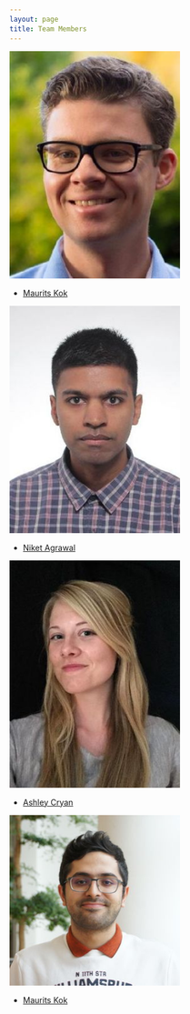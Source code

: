 ```yaml
---
layout: page
title: Team Members
---
```


<div class="row">
	<section class="special box">
		<img src="../images/Maurits.jpg" width="300">
		<ul class="actions">
			<li><a href="https://tudelft.nl/staff/m.w.a.kok" class="button alt">Maurits Kok</a></li>
		</ul>
	</section>
	<section class="special box">
		<img src="../images/Niket.jpg" width="300">
		<ul class="actions">
			<li><a href="https://tudelft.nl/staff/n.agrawal" class="button alt">Niket Agrawal</a></li>
		</ul>
	</section>
	<section class="special box">
		<img src="../images/Ashley.jpg" width="300">
		<ul class="actions">
			<li><a href="https://tudelft.nl/staff/a.e.cryan" class="button alt">Ashley Cryan</a></li>
		</ul>
	</section>
	<section class="special box">
		<img src="../images/Amir.jpg" width="300">
		<ul class="actions">
			<li><a href="https://tudelft.nl/tbm/over-de-faculteit/afdelingen/multi-actor-systems/people/phd-candidates/a-amir-ebrahimi-fard" class="button alt">Maurits Kok</a></li>
		</ul>
	</section>
</div>
